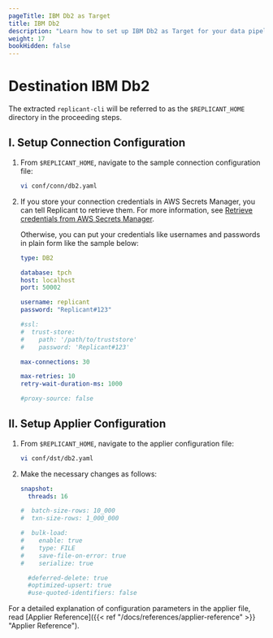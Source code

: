 ```yaml
---
pageTitle: IBM Db2 as Target
title: IBM Db2
description: "Learn how to set up IBM Db2 as Target for your data pipelines using Arcion IBM Db2 connector."
weight: 17
bookHidden: false
---
```

# Destination IBM Db2

The extracted `replicant-cli` will be referred to as the `$REPLICANT_HOME` directory in the proceeding steps.

## I. Setup Connection Configuration

1. From `$REPLICANT_HOME`, navigate to the sample connection configuration file:
    ```BASH
    vi conf/conn/db2.yaml
    ```

2. If you store your connection credentials in AWS Secrets Manager, you can tell Replicant to retrieve them. For more information, see [Retrieve credentials from AWS Secrets Manager](/docs/references/secrets-manager). 
    
    Otherwise, you can put your credentials like usernames and passwords in plain form like the sample below:

    ```YAML
    type: DB2

    database: tpch
    host: localhost
    port: 50002

    username: replicant
    password: "Replicant#123"

    #ssl:
    #  trust-store:
    #    path: '/path/to/truststore'
    #    password: 'Replicant#123'

    max-connections: 30

    max-retries: 10
    retry-wait-duration-ms: 1000

    #proxy-source: false
    ```

## II. Setup Applier Configuration

1. From `$REPLICANT_HOME`, navigate to the applier configuration file:
    ```BASH
    vi conf/dst/db2.yaml
    ```
2. Make the necessary changes as follows:

    ```YAML
    snapshot:
      threads: 16

    #  batch-size-rows: 10_000
    #  txn-size-rows: 1_000_000

    #  bulk-load:
    #    enable: true
    #    type: FILE
    #    save-file-on-error: true
    #    serialize: true

      #deferred-delete: true
      #optimized-upsert: true
      #use-quoted-identifiers: false
    ```

For a detailed explanation of configuration parameters in the applier file, read [Applier Reference]({{< ref "/docs/references/applier-reference" >}} "Applier Reference").